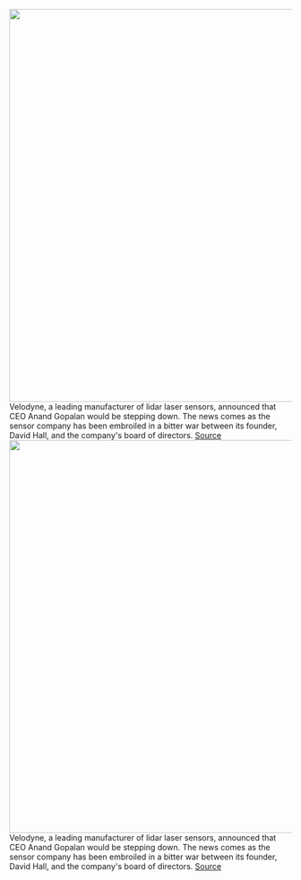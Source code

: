 <img src='https://cdn.vox-cdn.com/thumbor/xMwLIz9hbrZ6K2FVL_Rqy4bcu7I=/0x0:4000x2667/1200x800/filters:focal(1680x1014:2320x1654)/cdn.vox-cdn.com/uploads/chorus_image/image/69600901/1164317768.0.jpg' width='700px' /><br/>
Velodyne, a leading manufacturer of lidar laser sensors, announced that CEO Anand Gopalan would be stepping down. The news comes as the sensor company has been embroiled in a bitter war between its founder, David Hall, and the company's board of directors.
<a href='https://www.theverge.com/2021/7/19/22583535/velodyne-ceo-resignation-anand-gopalan-lidar'> Source <a/><img src='https://cdn.vox-cdn.com/thumbor/xMwLIz9hbrZ6K2FVL_Rqy4bcu7I=/0x0:4000x2667/1200x800/filters:focal(1680x1014:2320x1654)/cdn.vox-cdn.com/uploads/chorus_image/image/69600901/1164317768.0.jpg' width='700px' /><br/>
Velodyne, a leading manufacturer of lidar laser sensors, announced that CEO Anand Gopalan would be stepping down. The news comes as the sensor company has been embroiled in a bitter war between its founder, David Hall, and the company's board of directors.
<a href='https://www.theverge.com/2021/7/19/22583535/velodyne-ceo-resignation-anand-gopalan-lidar'> Source <a/>